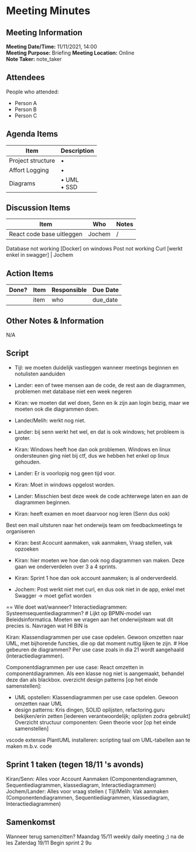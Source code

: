 # Meeting Minutes
## Meeting Information
**Meeting Date/Time:** 11/11/2021, 14:00  
**Meeting Purpose:** Briefing
**Meeting Location:** Online  
**Note Taker:** note_taker  

## Attendees
People who attended:
- Person A
- Person B
- Person C

## Agenda Items

Item | Description
---- | ----
Project structure | • 
Affort Logging | •
Diagrams | • UML <br>• SSD

## Discussion Items
Item | Who | Notes |
---- | ---- | ---- |
React code base uitleggen | Jochem | / |
Database not working [Docker] on windows
Post not working Curl [werkt enkel in swagger] | Jochem


## Action Items
| Done? | Item | Responsible | Due Date |
| ---- | ---- | ---- | ---- |
| | item | who | due_date |

## Other Notes & Information
N/A

## Script

- Tijl: we moeten duidelijk vastleggen wanneer meetings beginnen en notulisten aanduiden

- Lander: een of twee mensen aan de code, de rest aan de diagrammen, problemen met database niet een week negeren
- Kiran: we moeten dat wel doen, Senn en ik zijn aan login bezig, maar we moeten ook die diagrammen doen.
- Lander/Melih: werkt nog niet.
- Lander: bij senn werkt het wel, en dat is ook windows; het probleem is groter.
- Kiran: Windows heeft hoe dan ook problemen. Windows en linux ondersteunen ging niet bij ctf, dus we hebben het enkel op linux gehouden.
- Lander: Er is voorlopig nog geen tijd voor.
- Kiran: Moet in windows opgelost worden.
- Lander: Misschien best deze week de code achterwege laten en aan de diagrammen beginnen.
- Kiran: heeft examen en moet daarvoor nog leren (Senn dus ook)

Best een mail uitsturen naar het onderwijs team om feedbackmeetings te organiseren

- Kiran: best Acocunt aanmaken, vak aanmaken, Vraag stellen, vak opzoeken
- Kiran: hier moeten we hoe dan ook nog diagrammen van maken. Deze gaan we onderverdelen over 3 a 4 sprints.

- Kiran: Sprint 1 hoe dan ook account aanmaken; is al onderverdeeld.
- Jochem: Post werkt niet met curl, en dus ook niet in de app, enkel met Swagger -> moet gefixt worden



== Wie doet wat/wanneer?
Interactiediagrammen: Systeemsequentiediagrammen? # Lijkt op BPMN-model van Beleidsinformatica.
Moeten we vragen aan het onderwijsteam wat dit precies is.
Navragen wat HI BIN is

Kiran: Klassendiagrammen per use case opdelen. Gewoon omzetten naar UML, met bijhorende functies, die op dat moment nuttig lijken te zijn. # Hoe gebeuren de diagrammen? Per use case zoals in dia 21 wordt aangehaald (interactiediagrammen).

Componentdiagrammen per use case: React omzetten in componentdiagrammen. Als een klasse nog niet is aangemaakt, behandel deze dan als blackbox.
overzicht design patterns [op het einde samenstellen]:
- UML opstellen: Klassendiagrammen per use case opdelen. Gewoon omzetten naar UML
- design patterns: Kris dingen, SOLID oplijsten, refactoring.guru bekijken/erin zetten [iedereen verantwoordelijk; oplijsten zodra gebruikt]
Overzicht structuur componenten: Geen theorie voor [op het einde samenstellen]

vscode extensie PlantUML installeren: scripting taal om UML-tabellen aan te maken m.b.v. code

## Sprint 1 taken (tegen 18/11 's avonds)
Kiran/Senn:    Alles voor Account Aanmaken (Componentendiagrammen, Sequentiediagrammen, klassediagram, Interactiediagrammen)
Jochem/Lander: Alles voor vraag stellen (
Tijl/Melih:    Vak aanmaken (Componentendiagrammen, Sequentiediagrammen, klassediagram, Interactiediagrammen)

## Samenkomst
Wanneer terug samenzitten?
Maandag 15/11 weekly daily meeting ;) na de les
Zaterdag 19/11 Begin sprint 2 9u